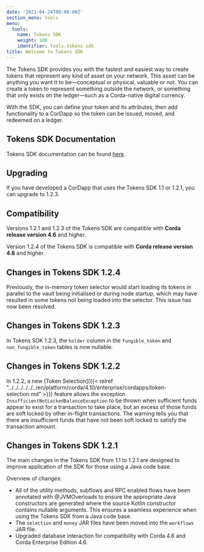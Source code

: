 ```yaml
---
date: '2021-04-24T00:00:00Z'
section_menu: tools
menu:
  tools:
    name: Tokens SDK
    weight: 100
    identifier: tools-tokens-sdk
title: Welcome to Tokens SDK
---
```


The Tokens SDK provides you with the fastest and easiest way to create tokens that represent any kind of asset on your network. This asset can be anything you want it to be—conceptual or physical, valuable or not. You can create a token to represent something outside the network, or something that only exists on the ledger—such as a Corda-native digital currency.

With the SDK, you can define your token and its attributes, then add functionality to a CorDapp so the token can be issued, moved, and redeemed on a ledger.

## Tokens SDK Documentation

Tokens SDK documentation can be found [here](../../../en/platform/corda/4.10/enterprise/cordapps/token-sdk-introduction.md).

## Upgrading

If you have developed a CorDapp that uses the Tokens SDK 1.1 or 1.2.1, you can upgrade to 1.2.3.

## Compatibility

Versions 1.2.1 and 1.2.3 of the Tokens SDK are compatible with **Corda release version 4.6** and higher.

Version 1.2.4 of the Tokens SDK is compatible with **Corda release version 4.8** and higher.

## Changes in Tokens SDK 1.2.4

Previously, the in-memory token selector would start loading its tokens in parallel to the vault being initialised or during node startup, which may have resulted in some tokens not being loaded into the selector. This issue has now been resolved.

## Changes in Tokens SDK 1.2.3

In Tokens SDK 1.2.3, the `holder` column in the `fungible_token` and `non_fungible_token` tables is now nullable.

## Changes in Tokens SDK 1.2.2

In 1.2.2, a new [Token Selection]({{< relref "../../../../../../en/platform/corda/4.10/enterprise/cordapps/token-selection.md" >}}) feature allows the exception `InsufficientNotLockedBalanceException` to be thrown when sufficient funds appear to exist for a transaction to take place, but an excess of those funds are soft locked by other in-flight transactions. The warning tells you that there are insufficient funds that have not been soft locked to satisfy the transaction amount.

## Changes in Tokens SDK 1.2.1

The main changes in the Tokens SDK from 1.1 to 1.2.1 are designed to improve application of the SDK for those using a Java code base.

Overview of changes:

* All of the utility methods, subflows and RPC enabled flows have been annotated with @JVMOverloads to ensure the appropriate Java constructors are generated where the source Kotlin constructor contains nullable arguments. This ensures a seamless experience when using the Tokens SDK from a Java code base.
* The `selection` and `money` JAR files have been moved into the `workflows` JAR file.
* Upgraded database interaction for compatibility with Corda 4.6 and Corda Enterprise Edition 4.6.

